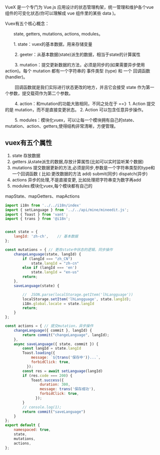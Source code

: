 VueX 是一个专门为 Vue.js 应用设计的状态管理构架，统一管理和维护各个vue组件的可变化状态(你可以理解成 vue 组件里的某些 data )。

Vuex有五个核心概念：

　　state, getters, mutations, actions, modules。

　　1. state：vuex的基本数据，用来存储变量

　　 2. geeter：从基本数据(state)派生的数据，相当于state的计算属性

　　 3. mutation：提交更新数据的方法，必须是同步的(如果需要异步使用action)。每个 mutation 都有一个字符串的 事件类型 (type) 和 一个 回调函数 (handler)。

　　 回调函数就是我们实际进行状态更改的地方，并且它会接受 state 作为第一个参数，提交载荷作为第二个参数。

　　 4. action：和mutation的功能大致相同，不同之处在于 ==》1. Action 提交的是 mutation，而不是直接变更状态。 2. Action 可以包含任意异步操作。

　　  5. modules：模块化vuex，可以让每一个模块拥有自己的state、mutation、action、getters,使得结构非常清晰，方便管理。

## vuex有五个属性
1. state 存放数据
2. getters 从state派生的数据,存放计算属性(比如可以实时监听某个数据)
3. mutations 提交数据更新的方法,必须是同步,参数是一个字符串类型的type和一个回调函数 ( 比如:更改数据的方法 add)  submit(同步) dispatch(异步)
4. actions  异步的处理,不是直接变更,  比如处理把字符串变为数字再add
5. modules:模块化vuex,每个模块都有自己的

mapState、mapGetters、mapActions 

```js
import i18n from '../../i18n/index'
import { setLanguage } from '../../api/mine/mineedit.js';
import { Toast } from 'vant';
import { trans } from '@i18n';


const state = {
    langId: 'zh-ch',    // 基本数据 
};

const mutations = { // 更改state中状态的逻辑，同步操作
    changeLanguage(state, langId) {
        if (langId === "zh_CN")
            state.langId = "zh-cn"
        else if (langId === 'en')
            state.langId = "en-us"
        return;
    },
    saveLanguage(state) {

        //  JSON.parse(localStorage.getItem('lhLangguage'))
        localStorage.setItem('lhLangguage', state.langId);
        i18n.global.locale = state.langId
        return;
    }
};

const actions = { // 提交mutation，异步操作
    changeLanguage({ commit }, langId) {
        return commit("changeLanguage", langId);
    },
    async saveLanguage({ state, commit }) {
        const langId = state.langId
        Toast.loading({
            message: `${trans('保存中')}...`,
            forbidClick: true,
          });
        const res = await setLanguage(langId)
        if (res.code === 200) {
            Toast.success({
                duration: 300,
                message: trans('保存成功'),
                forbidClick: true,
              });
        }
        // console.log(1);
        return commit("saveLanguage")
    }
};
export default {
    namespaced: true,
    state,
    mutations,
    actions,
};

```